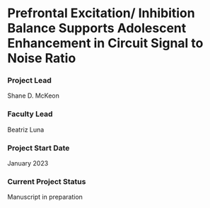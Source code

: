 <br>
<br>

# Prefrontal Excitation/ Inhibition Balance Supports Adolescent Enhancement in Circuit Signal to Noise Ratio

### Project Lead
Shane D. McKeon

### Faculty Lead
Beatriz Luna

### Project Start Date
January 2023

### Current Project Status
Manuscript in preparation
